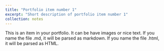 ```yaml
---
title: "Portfolio item number 1"
excerpt: "Short description of portfolio item number 1"
collection: notes
---
```


This is an item in your portfolio. It can be have images or nice text. If you name the file .md, it will be parsed as markdown. If you name the file .html, it will be parsed as HTML. 

